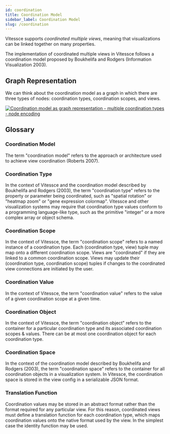 ```yaml
---
id: coordination
title: Coordination Model
sidebar_label: Coordination Model
slug: /coordination
---
```


Vitessce supports *coordinated multiple views*, meaning that visualizations can be linked together on many properties.

The implementation of coordinated multiple views in Vitessce follows a coordination model proposed by Boukhelifa and Rodgers (Information Visualization 2003).

## Graph Representation

We can think about the coordination model as a graph in which there are three types of nodes: coordination types, coordination scopes, and views.

[![Coordination model as graph representation - multiple coordination types - node encoding](https://docs.google.com/drawings/d/e/2PACX-1vRdNNkA8lCXj62edJMB7i6dvDxYxlv127sg9ZvtS7fLMCatG5jh3AyD1A6yqnhTFqi5YIft-T1nsBIT/pub?w=800)](https://docs.google.com/drawings/d/1w64tYpHgkxgoUlmYw02HKM6q2GDiz_ev77TZFhqywi4/edit)

## Glossary

### Coordination Model
The term "coordination model" refers to the approach or architecture used to achieve view coordination (Roberts 2007).

### Coordination Type
In the context of Vitessce and the coordination model described by Boukhelifa and Rodgers (2003), the term "coordination type" refers to the property or parameter being coordinated, such as "spatial rotation" or "heatmap zoom" or "gene expression colormap". Vitessce and other visualization systems may require that coordination type values conform to a programming language-like type, such as the primitive "integer" or a more complex array or object schema.

### Coordination Scope
In the context of Vitessce, the term "coordination scope" refers to a named instance of a coordination type. Each (coordination type, view) tuple may map onto a different coordination scope. Views are "coordinated" if they are linked to a common coordination scope. Views may update their (coordination type, coordination scope) tuples if changes to the coordinated view connections are initiated by the user.

### Coordination Value
In the context of Vitessce, the term "coordination value" refers to the value of a given coordination scope at a given time.

### Coordination Object
In the context of Vitessce, the term "coordination object" refers to the container for a particular coordination type and its associated coordination scopes & values. There can be at most one coordination object for each coordination type.

### Coordination Space
In the context of the coordination model described by Boukhelifa and Rodgers (2003), the term "coordination space" refers to the container for all coordination objects in a visualization system. In Vitessce, the coordination space is stored in the view config in a serializable JSON format.

### Translation Function
Coordination values may be stored in an abstract format rather than the format required for any particular view. For this reason, coordinated views must define a translation function for each coordination type, which maps coordination values onto the native format used by the view. In the simplest case the identity function may be used.

